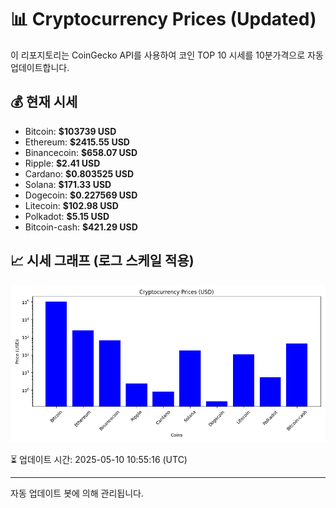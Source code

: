 
# 📊 Cryptocurrency Prices (Updated)

이 리포지토리는 CoinGecko API를 사용하여 코인 TOP 10 시세를 10분가격으로 자동 업데이트합니다.

## 💰 현재 시세
- Bitcoin: **$103739 USD**
- Ethereum: **$2415.55 USD**
- Binancecoin: **$658.07 USD**
- Ripple: **$2.41 USD**
- Cardano: **$0.803525 USD**
- Solana: **$171.33 USD**
- Dogecoin: **$0.227569 USD**
- Litecoin: **$102.98 USD**
- Polkadot: **$5.15 USD**
- Bitcoin-cash: **$421.29 USD**

## 📈 시세 그래프 (로그 스케일 적용)
![Crypto Prices](crypto_prices.png)

⏳ 업데이트 시간: 2025-05-10 10:55:16 (UTC)

---
자동 업데이트 봇에 의해 관리됩니다.
